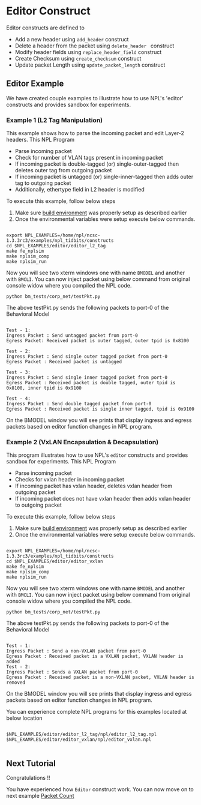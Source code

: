 # Editor Construct

Editor constructs are defined to
 - Add a new header using ```add_header``` construct
 - Delete a header from the packet using ```delete_header ``` construct
 - Modify header fields using ``` replace_header_field ``` construct
 - Create Checksum using ``` create_checksum ``` construct
 - Update packet Length using ``` update_packet_length ``` construct


## Editor Example 

We have created couple examples to illustrate how to use NPL's 'editor' constructs and provides sandbox for experiments.

### Example 1 (L2 Tag Manipulation)
This example shows how to parse the incoming packet and edit Layer-2 headers. This NPL Program 
 - Parse incoming packet
 - Check for number of VLAN tags present in incoming packet
 - If incoming packet is double-tagged (or) single-outer-tagged then deletes outer tag from outgoing packet
 - If incoming packet is untagged (or) single-inner-tagged then adds outer tag to outgoing packet
 - Additionally, ethertype field in L2 header is modified

To execute this example, follow below steps

1. Make sure [build environment](https://github.com/nplang/NPL-Tutorials#npl-build-enivronment) was properly setup as described earlier
2. Once the environmental variables were setup execute below commands. 
````

export NPL_EXAMPLES=/home/npl/ncsc-1.3.3rc3/examples/npl_tidbits/constructs
cd $NPL_EXAMPLES/editor/editor_l2_tag 
make fe_nplsim
make nplsim_comp
make nplsim_run

````

Now you will see two xterm windows one with name ```BMODEL``` and another with ```BMCLI```. You can now inject packet using below command  from original console widow where you compiled the NPL code. 

````
python bm_tests/corp_net/testPkt.py

````

The above testPkt.py sends the following packets to port-0 of the Behavioral Model
````

Test - 1:
Ingress Packet : Send untagged packet from port-0
Egress Packet: Received packet is outer tagged, outer tpid is 0x8100

Test - 2:
Ingress Packet : Send single outer tagged packet from port-0
Egress Packet : Received packet is untagged 

Test - 3:
Ingress Packet : Send single inner tagged packet from port-0
Egress Packet : Received packet is double tagged, outer tpid is 0x8100, inner tpid is 0x9100

Test - 4:
Ingress Packet : Send double tagged packet from port-0
Egress Packet : Received packet is single inner tagged, tpid is 0x9100

````
On the BMODEL window you will see prints that display ingress and egress packets based on editor function changes in  NPL program.


### Example 2  (VxLAN Encapsulation & Decapsulation)

This program illustrates how to use NPL's ```editor``` constructs and provides sandbox for experiments. This NPL Program
 - Parse incoming packet
 - Checks for vxlan header in incoming packet
 - If incoming packet has vxlan header, deletes vxlan header from outgoing packet
 - If incoming packet does not have vxlan header then adds vxlan header to outgoing packet

To execute this example, follow below steps

1. Make sure [build environment](https://github.com/nplang/NPL-Tutorials#npl-build-enivronment) was properly setup as described earlier
2. Once the environmental variables were setup execute below commands. 
````

export NPL_EXAMPLES=/home/npl/ncsc-1.3.3rc3/examples/npl_tidbits/constructs
cd $NPL_EXAMPLES/editor/editor_vxlan
make fe_nplsim
make nplsim_comp
make nplsim_run

````

Now you will see two xterm windows one with name ```BMODEL``` and another with ```BMCLI```. You can now inject packet using below command  from original console widow where you compiled the NPL code. 

````
python bm_tests/corp_net/testPkt.py

````

The above testPkt.py sends the following packets to port-0 of the Behavioral Model
````

Test - 1:
Ingress Packet : Send a non-VXLAN packet from port-0
Egress Packet : Received packet is a VXLAN packet, VXLAN header is added
Test - 2:
Ingress Packet : Sends a VXLAN packet from port-0
Egress Packet : Received packet is a non-VXLAN packet, VXLAN header is removed

````
On the BMODEL window you will see prints that display ingress and egress packets based on editor function changes in  NPL program.



You can experience complete NPL programs for this examples located at below location

````

$NPL_EXAMPLES/editor/editor_l2_tag/npl/editor_l2_tag.npl
$NPL_EXAMPLES/editor/editor_vxlan/npl/editor_vxlan.npl


````

## Next Tutorial 

Congratulations !!

You have experienced how ```Editor``` construct work. You can now move on to next example [Packet Count](https://github.com/nplang/NPL-Tutorials/blob/master/NPL-Tidbits/Packet-Count)
